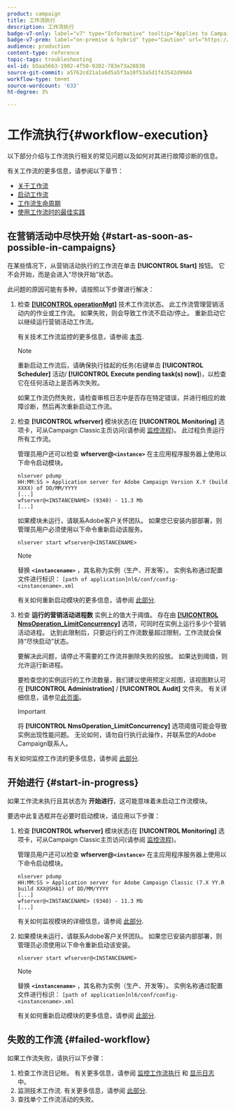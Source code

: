 ```yaml
---
product: campaign
title: 工作流执行
description: 工作流执行
badge-v7-only: label="v7" type="Informative" tooltip="Applies to Campaign Classic v7 only"
badge-v7-prem: label="on-premise & hybrid" type="Caution" url="https://experienceleague.adobe.com/docs/campaign-classic/using/installing-campaign-classic/architecture-and-hosting-models/hosting-models-lp/hosting-models.html?lang=en" tooltip="Applies to on-premise and hybrid deployments only"
audience: production
content-type: reference
topic-tags: troubleshooting
exl-id: b5aa5663-1902-4f50-9202-783e73a28838
source-git-commit: a5762cd21a1a6d5a5f3a10f53a5d1f43542d99d4
workflow-type: tm+mt
source-wordcount: '633'
ht-degree: 3%

---
```


# 工作流执行{#workflow-execution}



以下部分介绍与工作流执行相关的常见问题以及如何对其进行故障诊断的信息。

有关工作流的更多信息，请参阅以下章节：

* [关于工作流](../../workflow/using/about-workflows.md)
* [启动工作流](../../workflow/using/starting-a-workflow.md)
* [工作流生命周期](../../workflow/using/workflow-life-cycle.md)
* [使用工作流时的最佳实践](../../workflow/using/workflow-best-practices.md)

## 在营销活动中尽快开始 {#start-as-soon-as-possible-in-campaigns}

在某些情况下，从营销活动执行的工作流在单击 **[!UICONTROL Start]** 按钮。 它不会开始，而是会进入“尽快开始”状态。

此问题的原因可能有多种，请按照以下步骤进行解决：

1. 检查 [**[!UICONTROL operationMgt]**](../../workflow/using/about-technical-workflows.md) 技术工作流状态。 此工作流管理营销活动内的作业或工作流。 如果失败，则会导致工作流不启动/停止。 重新启动它以继续运行营销活动工作流。

   有关技术工作流监控的更多信息，请参阅 [本页](../../workflow/using/monitoring-technical-workflows.md).

   >[!NOTE]
   >
   >重新启动工作流后，请确保执行挂起的任务(右键单击 **[!UICONTROL Scheduler]** 活动/ **[!UICONTROL Execute pending task(s) now]**)，以检查它在任何活动上是否再次失败。

   如果工作流仍然失败，请检查审核日志中是否存在特定错误，并进行相应的故障诊断，然后再次重新启动工作流。

1. 检查 **[!UICONTROL wfserver]** 模块状态(在 **[!UICONTROL Monitoring]** 选项卡，可从Campaign Classic主页访问(请参阅 [监控流程](../../production/using/monitoring-processes.md))。 此过程负责运行所有工作流。

   管理员用户还可以检查 **wfserver@`<instance>`** 在主应用程序服务器上使用以下命令启动模块。

   ```
   nlserver pdump
   HH:MM:SS > Application server for Adobe Campaign Version X.Y (build XXXX) of DD/MM/YYYY
   [...]
   wfserver@<INSTANCENAME> (9340) - 11.3 Mb
   [...]
   ```

   如果模块未运行，请联系Adobe客户关怀团队。 如果您已安装内部部署，则管理员用户必须使用以下命令重新启动该服务。

   ```
   nlserver start wfserver@<INSTANCENAME>
   ```

   >[!NOTE]
   >
   >替换 **`<instancename>`** ，其名称为实例（生产、开发等）。 实例名称通过配置文件进行标识：
   >`[path of application]nl6/conf/config-<instancename>.xml`

   有关如何重新启动模块的更多信息，请参阅 [此部分](../../production/using/usual-commands.md#module-launch-commands).

1. 检查 **运行的营销活动进程数** 实例上的值大于阈值。 存在由 [**[!UICONTROL NmsOperation_LimitConcurrency]**](../../installation/using/configuring-campaign-options.md#campaign-e-workflow-management) 选项，可同时在实例上运行多少个营销活动进程。 达到此限制后，只要运行的工作流数量超过限制，工作流就会保持“尽快启动”状态。

   要解决此问题，请停止不需要的工作流并删除失败的投放。 如果达到阈值，则允许运行新进程。

   要检查您的实例运行的工作流数量，我们建议使用预定义视图，该视图默认可在 **[!UICONTROL Administration]** / **[!UICONTROL Audit]** 文件夹。 有关详细信息，请参见[此页面](../../workflow/using/monitoring-workflow-execution.md#filtering-workflows-status)。

   >[!IMPORTANT]
   >
   >将 **[!UICONTROL NmsOperation_LimitConcurrency]** 选项阈值可能会导致实例出现性能问题。 无论如何，请勿自行执行此操作，并联系您的Adobe Campaign联系人。

有关如何监控工作流的更多信息，请参阅 [此部分](../../workflow/using/monitoring-workflow-execution.md).

## 开始进行 {#start-in-progress}

如果工作流未执行且其状态为 **开始进行**，这可能意味着未启动工作流模块。

要选中此复选框并在必要时启动模块，请应用以下步骤：

1. 检查 **[!UICONTROL wfserver]** 模块状态(在 **[!UICONTROL Monitoring]** 选项卡，可从Campaign Classic主页访问(请参阅 [监控流程](../../production/using/monitoring-processes.md))。

   管理员用户还可以检查 **wfserver@`<instance>`** 在主应用程序服务器上使用以下命令启动模块。

   ```
   nlserver pdump
   HH:MM:SS > Application server for Adobe Campaign Classic (7.X YY.R build XXX@SHA1) of DD/MM/YYYY
   [...]
   wfserver@<INSTANCENAME> (9340) - 11.3 Mb
   [...]
   ```

   有关如何监视模块的详细信息，请参阅 [此部分](../../production/using/usual-commands.md#monitoring-commands-).

1. 如果模块未运行，请联系Adobe客户关怀团队。 如果您已安装内部部署，则管理员必须使用以下命令重新启动该安装。

   ```
   nlserver start wfserver@<INSTANCENAME>
   ```

   >[!NOTE]
   >
   >替换 **`<instancename>`** ，其名称为实例（生产、开发等）。 实例名称通过配置文件进行标识：
   >`[path of application]nl6/conf/config-<instancename>.xml`

   有关如何重新启动模块的更多信息，请参阅 [此部分](../../production/using/usual-commands.md#module-launch-commands).

## 失败的工作流 {#failed-workflow}

如果工作流失败，请执行以下步骤：

1. 检查工作流日记帐。 有关更多信息，请参阅 [监控工作流执行](../../workflow/using/monitoring-workflow-execution.md) 和 [显示日志](../../workflow/using/monitoring-workflow-execution.md#displaying-logs) 中。
1. 监测技术工作流. 有关更多信息，请参阅 [此部分](../../workflow/using/monitoring-technical-workflows.md).
1. 查找单个工作流活动的失败。
